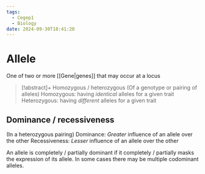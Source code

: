 ```yaml
---
tags:
  - Cegep1
  - Biology
date: 2024-09-30T18:41:20
---
```


# Allele

One of two or more [[Gene|genes]] that may occur at a locus

> [!abstract]+ Homozygous / heterozygous
> (Of a genotype or pairing of alleles)
> Homozygous: having *identical* alleles for a given trait
> Heterozygous: having *different* alleles for a given trait

## Dominance / recessiveness

(In a heterozygous pairing)
Dominance: *Greater* influence of an allele over the other
Recessiveness: *Lesser* influence of an allele over the other

An allele is completely / partially dominant if it completely / partially masks the expression of its allele.
In some cases there may be multiple codominant alleles.